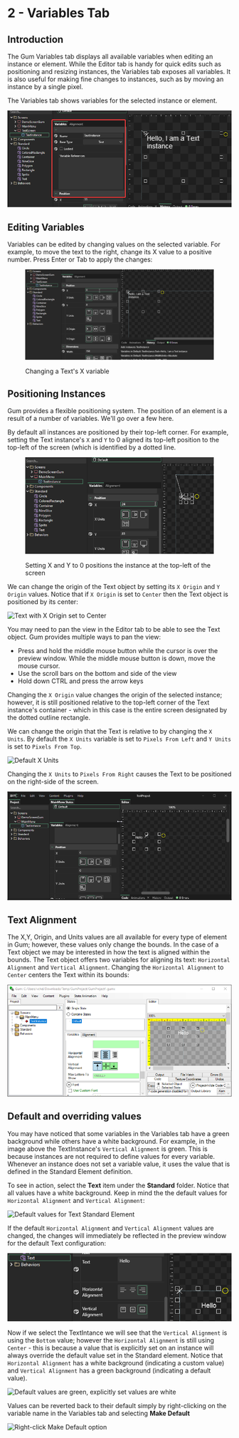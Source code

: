 # 2 - Variables Tab

## Introduction

The Gum Variables tab displays all available variables when editing an instance or element. While the Editor tab is handy for quick edits such as positioning and resizing instances, the Variables tab exposes all variables. It is also useful for making fine changes to instances, such as by moving an instance by a single pixel.

The Variables tab shows variables for the selected instance or element.

![Variables tab in Gum](<../../../.gitbook/assets/03_09 14 53.png>)

## Editing Variables

Variables can be edited by changing values on the selected variable. For example, to move the text to the right, change its X value to a positive number. Press Enter or Tab to apply the changes:

<figure><img src="../../../.gitbook/assets/03_09 16 00.gif" alt=""><figcaption><p>Changing a Text's X variable</p></figcaption></figure>

## Positioning Instances

Gum provides a flexible positioning system. The position of an element is a result of a number of variables. We'll go over a few here.

By default all instances are positioned by their top-left corner. For example, setting the Text instance's `X` and `Y` to 0 aligned its top-left position to the top-left of the screen (which is identified by a dotted line.

<figure><img src="../../../.gitbook/assets/02_21 01 30.gif" alt=""><figcaption><p>Setting X and Y to 0 positions the instance at the top-left of the screen</p></figcaption></figure>

We can change the origin of the Text object by setting its `X Origin` and `Y Origin` values. Notice that if `X Origin` is set to `Center` then the Text object is positioned by its center:

![Text with X Origin set to Center](<../../../.gitbook/assets/image (4) (1) (1) (1) (1) (1) (1) (1) (1) (1) (1).png>)

You may need to pan the view in the Editor tab to be able to see the Text object. Gum provides multiple ways to pan the view:

* Press and hold the middle mouse button while the cursor is over the preview window. While the middle mouse button is down, move the mouse cursor.
* Use the scroll bars on the bottom and side of the view
* Hold down CTRL and press the arrow keys

Changing the `X Origin` value changes the origin of the selected instance; however, it is still positioned relative to the top-left corner of the Text instance's container - which in this case is the entire screen designated by the dotted outline rectangle.

We can change the origin that the Text is relative to by changing the `X Units`. By default the `X Units` variable is set to `Pixels From Left` and `Y Units` is set to `Pixels From Top`.

![Default X Units](<../../../.gitbook/assets/image (13) (1) (1).png>)

Changing the `X Units` to `Pixels From Right` causes the Text to be positioned on the right-side of the screen.

![Text moved to the right-side of the screen by changing its X Units](<../../../.gitbook/assets/06_21 10 59.gif>)

## Text Alignment

The X,Y, Origin, and Units values are all available for every type of element in Gum; however, these values only change the bounds. In the case of a Text object we may be interested in how the text is aligned within the bounds. The Text object offers two variables for aligning its text: `Horizontal Alignment` and `Vertical Alignment`. Changing the `Horizontal Alignment` to `Center` centers the Text within its bounds:

![Centered text in its bounds](<../../../.gitbook/assets/image (11) (1) (1).png>)

## Default and overriding values

You may have noticed that some variables in the Variables tab have a green background while others have a white background. For example, in the image above the TextInstance's `Vertical Alignment` is green. This is because instances are not required to define values for every variable. Whenever an instance does not set a variable value, it uses the value that is defined in the Standard Element definition.

To see in action, select the **Text** item under the **Standard** folder. Notice that all values have a white background. Keep in mind the the default values for `Horizontal Alignment` and `Vertical Alignment`:

![Default values for Text Standard Element](<../../../.gitbook/assets/image (8) (1) (1) (1) (1) (1).png>)

If the default `Horizontal Alignment` and `Vertical Alignment` values are changed, the changes will immediately be reflected in the preview window for the default Text configuration:

![Changed values update immediately in the Editor tab](../../../.gitbook/assets/BottomRightAlignedText.png)

Now if we select the TextIntance we will see that the `Vertical Alignment` is using the `Bottom` value; however the `Horizontal Alignment` is still using `Center` - this is because a value that is explicitly set on an instance will always override the default value set in the Standard element. Notice that `Horizontal Alignment` has a white background (indicating a custom value) and `Vertical Alignment` has a green background (indicating a default value).

![Default values are green, explicitly set values are white](<../../../.gitbook/assets/image (9) (1) (1) (1).png>)

Values can be reverted back to their default simply by right-clicking on the variable name in the Variables tab and selecting **Make Default**

![Right-click Make Default option](<../../../.gitbook/assets/image (5) (1) (1) (1) (1) (1) (1).png>)
